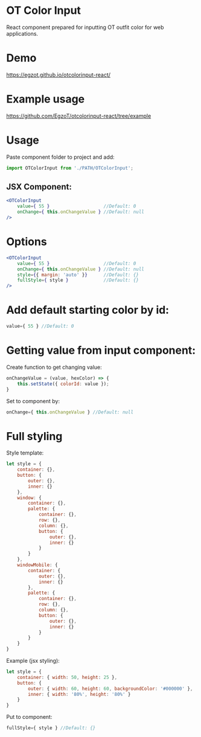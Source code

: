 # OT Color Input

React component prepared for inputting OT outfit color for web applications.

# Demo

https://egzot.github.io/otcolorinput-react/

# Example usage

https://github.com/EgzoT/otcolorinput-react/tree/example

# Usage

Paste component folder to project and add:

```js
import OTColorInput from './PATH/OTColorInput';
```

## JSX Component:

```jsx
<OTColorInput
    value={ 55 }                    //Default: 0
    onChange={ this.onChangeValue } //Default: null
/>
```

# Options

```jsx
<OTColorInput
    value={ 55 }                    //Default: 0
    onChange={ this.onChangeValue } //Default: null
    style={{ margin: 'auto' }}      //Default: {}
    fullStyle={ style }             //Default: {}
/>
```

# Add default starting color by id:

```jsx
value={ 55 } //Default: 0
```

# Getting value from input component:

Create function to get changing value:

```jsx
onChangeValue = (value, hexColor) => {
    this.setState({ colorId: value });
}
```

Set to component by:

```jsx
onChange={ this.onChangeValue } //Default: null
```

# Full styling

Style template:

```jsx
let style = {
    container: {},
    button: {
        outer: {},
        inner: {}
    },
    window: {
        container: {},
        palette: {
            container: {},
            row: {},
            column: {},
            button: {
                outer: {},
                inner: {}
            }
        }
    },
    windowMobile: {
        container: {
            outer: {},
            inner: {}
        },
        palette: {
            container: {},
            row: {},
            column: {},
            button: {
                outer: {},
                inner: {}
            }
        }
    }
}
```

Example (jsx styling):

```jsx
let style = {
    container: { width: 50, height: 25 },
    button: {
        outer: { width: 60, height: 60, backgroundColor: '#000000' },
        inner: { width: '80%', height: '80%' }
    }
}
```

Put to component:

```jsx
fullStyle={ style } //Default: {}
```
